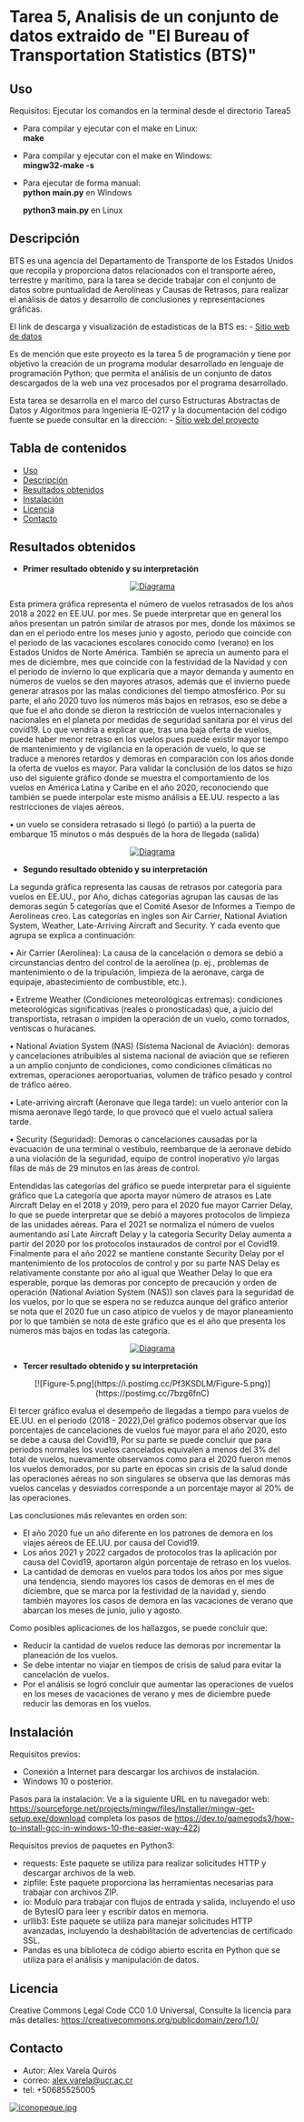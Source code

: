 # Tarea 5, Analisis de un conjunto de datos extraido de "El Bureau of Transportation Statistics (BTS)" 

## Uso 

Requisitos: Ejecutar los comandos en la terminal desde el directorio Tarea5

- Para compilar y ejecutar con el make en Linux:  
  **make**

- Para compilar y ejecutar con el make en Windows:  
  **mingw32-make -s**

- Para ejecutar de forma manual:  
  **python main.py** en Windows

  **python3 main.py** en Linux

## Descripción
BTS es una agencia del Departamento de Transporte de los Estados Unidos que recopila y proporciona datos relacionados con el
transporte aéreo, terrestre y marítimo, para la tarea se decide trabajar con el conjunto de datos sobre puntualidad de Aerolíneas
y Causas de Retrasos, para realizar el análisis de datos y desarrollo de conclusiones y representaciones gráficas. 

El link de descarga y visualización de estadisticas de la BTS es: - [Sitio web de datos](https://www.transtats.bts.gov/OT_Delay/)

Es de mención que este proyecto es la tarea 5 de programación y tiene por objetivo la creación de un programa modular desarrollado
en lenguaje de programación Python; que permita el análisis de un conjunto de datos descargados de la web una vez procesados por el
programa desarrollado. 

Esta tarea se desarrolla en el marco del curso Estructuras Abstractas de Datos y Algoritmos para Ingeniería IE-0217 y la documentación
del código fuente se puede consultar en la dirección: - [Sitio web del proyecto](https://esp8266alfa.000webhostapp.com/)


## Tabla de contenidos
- [Uso](#Uso)
- [Descripción](#descripción)
- [Resultados obtenidos](#resultados)
- [Instalación](#instalación)
- [Licencia](#licencia)
- [Contacto](#contacto)

## Resultados obtenidos

- **Primer resultado obtenido y su interpretación**

<p align="center">
  <a href="https://postimg.cc/gallery/Y4tQqgC">
    <img src="https://i.postimg.cc/rp792vZK/Figure-1.png" alt="Diagrama" />
  </a>
</p>

Esta primera gráfica representa el número de vuelos retrasados de los años 2018 a 2022 en EE.UU. por mes. Se puede interpretar 
que en general los años presentan un patrón similar de atrasos por mes, donde los máximos se dan en el periodo entre los meses
junio y agosto, periodo que coincide con el periodo de las vacaciones escolares conocido como (verano) en los Estados Unidos 
de Norte América. También se aprecia un aumento para el mes de diciembre, mes que coincide con la festividad de la Navidad y
con el periodo de invierno lo que explicaría que a mayor demanda y aumento en números de vuelos se den mayores atrasos, además
que el invierno puede generar atrasos por las malas condiciones del tiempo atmosférico.
Por su parte, el año 2020 tuvo los números más bajos en retrasos, eso se debe a que fue el año donde se dieron la restricción
de vuelos internacionales y nacionales en el planeta por medidas de seguridad sanitaria por el virus del covid19. Lo que vendría
a explicar que, tras una baja oferta de vuelos, puede haber menor retraso en los vuelos pues puede existir mayor tiempo de 
mantenimiento y de vigilancia en la operación de vuelo, lo que se traduce a menores retardos y demoras en comparación con 
los años donde la oferta de vuelos es mayor. Para validar la conclusión de los datos se hizo uso del siguiente gráfico donde
se muestra el comportamiento de los vuelos en América Latina y Caribe en el año 2020, reconociendo que también se puede
interpolar este mismo análisis a EE.UU. respecto a las restricciones de viajes aéreos.

•	un vuelo se considera retrasado si llegó (o partió) a la puerta de embarque 15 minutos o más después de la hora de llegada (salida) 

  <p align="center">
  <a href="https://postimg.cc/gallery/Y4tQqgC">
    <img src="https://i.postimg.cc/fRTCc70T/Captura.jpg" alt="Diagrama" />
  </a>
</p>


- **Segundo resultado obtenido y su interpretación**

La segunda gráfica representa las causas de retrasos por categoría para vuelos en EE.UU., por Año, dichas categorías agrupan las causas de las
demoras según 5 categorías que el Comité Asesor de Informes a Tiempo de Aerolíneas creo. Las categorías en ingles son Air Carrier, National Aviation System,
Weather, Late-Arriving Aircraft and Security. Y cada evento que agrupa se explica a continuación: 

•	Air Carrier (Aerolínea): La causa de la cancelación o demora se debió a circunstancias dentro del control de la aerolínea
 (p. ej., problemas de mantenimiento o de la tripulación, limpieza de la aeronave, carga de equipaje, abastecimiento de combustible, etc.).

•	Extreme Weather (Condiciones meteorológicas extremas): condiciones meteorológicas significativas (reales o pronosticadas) que, a juicio del transportista,
 retrasan o impiden la operación de un vuelo, como tornados, ventiscas o huracanes.

•	National Aviation System (NAS) (Sistema Nacional de Aviación): demoras y cancelaciones atribuibles al sistema nacional de aviación que se refieren a un
 amplio conjunto de condiciones, como condiciones climáticas no extremas, operaciones aeroportuarias, volumen de tráfico pesado y control de tráfico aéreo.

•	Late-arriving aircraft (Aeronave que llega tarde): un vuelo anterior con la misma aeronave llegó tarde, lo que provocó que el vuelo actual saliera tarde.

•	Security (Seguridad): Demoras o cancelaciones causadas por la evacuación de una terminal o vestíbulo, reembarque de la aeronave debido a una violación de
 la seguridad, equipo de control inoperativo y/o largas filas de más de 29 minutos en las áreas de control. 

Entendidas las categorías del gráfico se puede interpretar para el siguiente gráfico que La categoría que aporta mayor número de atrasos es Late Aircraft Delay
en el 2018 y 2019, pero para el 2020 fue mayor Carrier Delay, lo que se puede interpretar que se debió a mayores protocolos de limpieza de las unidades aéreas.
Para el 2021 se normaliza el número de vuelos aumentando así Late Aircraft Delay y la categoría Security Delay aumenta a partir del 2020 por los protocolos
instaurados de control por el Covid19. Finalmente para el año 2022 se mantiene constante Security Delay por el mantenimiento de los protocolos de control y
por su parte NAS Delay es relativamente constante por año al igual que Weather Delay lo que era esperable, porque las demoras por concepto de precaución y
orden de operación (National Aviation System (NAS)) son claves para la seguridad de los vuelos, por lo que se espera no se reduzca aunque del gráfico anterior
se nota que el 2020 fue un caso atípico de vuelos y de mayor planeamiento  por lo que también se nota de este gráfico que es el año que presenta los
números más bajos en todas las categoría.

<p align="center">
  <a href="https://postimg.cc/gallery/Y4tQqgC">
    <img src="https://i.postimg.cc/5273nHw5/Figure-2.png" alt="Diagrama" />
  </a>
</p>

- **Tercer resultado obtenido y su interpretación**

<p align="center">
  [![Figure-5.png](https://i.postimg.cc/Pf3KSDLM/Figure-5.png)](https://postimg.cc/7bzg6fnC)
</p>

El tercer gráfico evalua el desempeño de llegadas a tiempo para vuelos de EE.UU. en el periodo (2018 - 2022),Del gráfico podemos observar
que los porcentajes de cancelaciones de vuelos fue mayor para el año 2020, esto se debe a causa del Covid19, Por su parte se puede concluir
que para periodos normales los vuelos cancelados equivalen a menos del 3% del total de vuelos, nuevamente observamos como para el 2020 fueron
menos los vuelos demorados, por su parte en épocas sin crisis de la salud donde las operaciones aéreas no son singulares se observa que las
demoras más vuelos cancelas y desviados corresponde a un porcentaje mayor al 20% de las operaciones.

Las conclusiones más relevantes en orden son:
- El año 2020 fue un año diferente en los patrones de demora en los viajes aéreos de EE.UU. por causa del Covid19.
- Los años 2021 y 2022 cargados de protocolos tras la aplicación por causa del Covid19, aportaron algún porcentaje de retraso en los vuelos.
- La cantidad de demoras en vuelos para todos los años por mes sigue una tendencia, siendo mayores los casos de demoras en el mes de diciembre,
 que se marca por la festividad de la navidad y, siendo también mayores los casos de demora en las vacaciones de verano que abarcan los meses de
  junio, julio y agosto. 

Como posibles aplicaciones de los hallazgos, se puede concluir que:
- Reducir la cantidad de vuelos reduce las demoras por incrementar la planeación de los vuelos.
- Se debe intentar no viajar en tiempos de crisis de salud para evitar la cancelación de vuelos. 
- Por el análisis se logró concluir que aumentar las operaciones de vuelos en los meses de vacaciones de verano
 y mes de diciembre puede reducir las demoras en los vuelos.


## Instalación

Requisitos previos: 
- Conexión a Internet para descargar los archivos de instalación. 
- Windows 10 o posterior.

Pasos para la instalación:
Ve a la siguiente URL en tu navegador web: https://sourceforge.net/projects/mingw/files/Installer/mingw-get-setup.exe/download
completa los pasos de https://dev.to/gamegods3/how-to-install-gcc-in-windows-10-the-easier-way-422j

Requisitos previos de paquetes en Python3: 
- requests: Este paquete se utiliza para realizar solicitudes HTTP y descargar archivos de la web.
- zipfile: Este paquete proporciona las herramientas necesarias para trabajar con archivos ZIP.
- io: Modulo para trabajar con flujos de entrada y salida, incluyendo el uso de BytesIO para leer y escribir datos en memoria.
- urllib3: Este paquete se utiliza para manejar solicitudes HTTP avanzadas, incluyendo la deshabilitación de advertencias de certificado SSL.
- Pandas es una biblioteca de código abierto escrita en Python que se utiliza para el análisis y manipulación de datos.

## Licencia

Creative Commons Legal Code CC0 1.0 Universal, Consulte la licencia para más detalles: https://creativecommons.org/publicdomain/zero/1.0/

## Contacto

- Autor: Alex Varela Quirós
- correo: alex.varela@ucr.ac.cr 
- tel: +50685525005

[![iconopeque.jpg](https://i.postimg.cc/hvtdRL0p/iconopeque.jpg)](https://postimg.cc/k6L4xtzb)